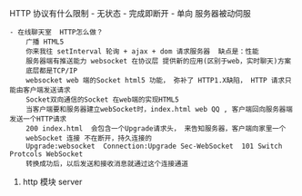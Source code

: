HTTP 协议有什么限制
    - 无状态
    - 完成即断开
    - 单向 服务器被动伺服

    - 在线聊天室  HTTP怎么做？
        广播 HTML5 
        你来我往 setInterval 轮询 + ajax + dom 请求服务器  缺点是：性能
        服务器端有推送能力 websocket 在协议层 提供新的应用(区别于web，实时聊天)方案
        底层都是TCP/IP
        websocket web 端的Socket html5 功能， 弥补了 HTTP1.X缺陷， HTTP 请求只能由客户端发送请求
        Socket双向通信的Socket 在web端的实现HTML5 
        当客户端要和服务器建立webSocket时，index.html web QQ , 客户端回向服务器端发送一个HTTP请求
        200 index.html  会包含一个Upgrade请求头， 来告知服务器，客户端向家里一个
        webSocket 连接 不在断开，持久连接的
        Upgrade:websocket  Connection:Upgrade Sec-WebSocket  101 Switch Protcols WebSocket
        转换成功后，以后发送和接收消息就通过这个连接通道

1. http 模块  server
